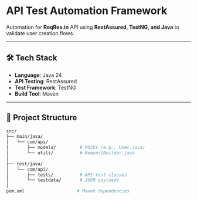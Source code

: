 # API Test Automation Framework

Automation for **ReqRes.in** API using **RestAssured, TestNG, and Java** to validate user creation flows.

---

## 🛠️ Tech Stack
- **Language**: Java 24
- **API Testing**: RestAssured
- **Test Framework**: TestNG
- **Build Tool**: Maven

---

## 📂 Project Structure
```bash
src/
├── main/java/
│   └── com/api/
│       ├── models/         # POJOs (e.g., User.java)
│       └── utils/          # RequestBuilder.java
│
├── test/java/
│   └── com/api/
│       ├── tests/          # API test classes
│       └── testdata/       # JSON payloads
│
pom.xml                    # Maven dependencies